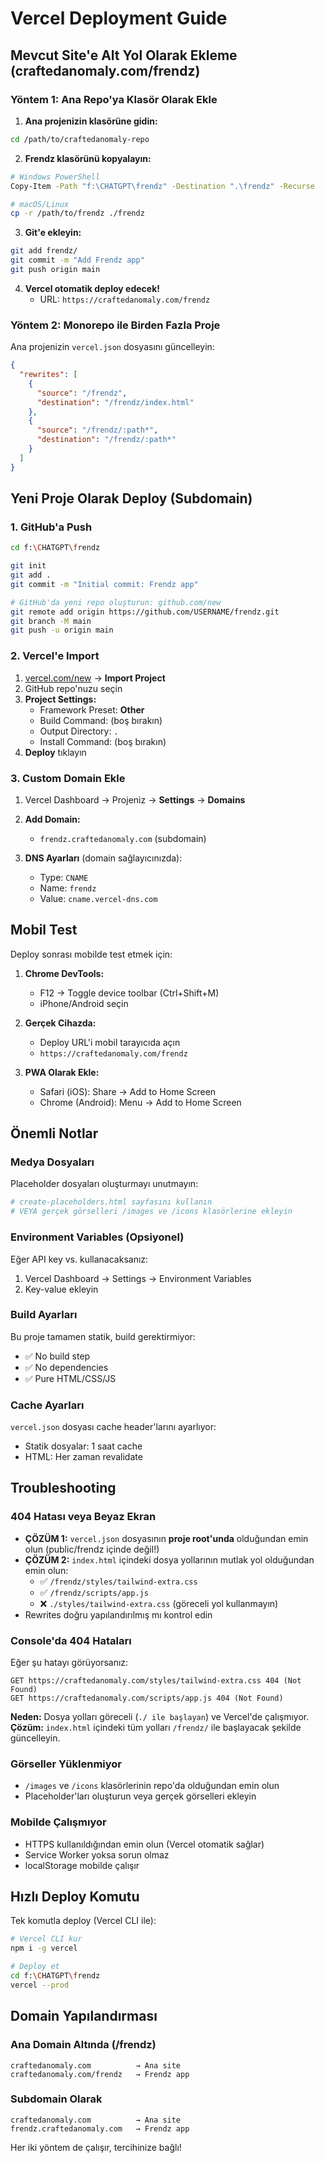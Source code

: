 # Vercel Deployment Guide

## Mevcut Site'e Alt Yol Olarak Ekleme (craftedanomaly.com/frendz)

### Yöntem 1: Ana Repo'ya Klasör Olarak Ekle

1. **Ana projenizin klasörüne gidin:**
```bash
cd /path/to/craftedanomaly-repo
```

2. **Frendz klasörünü kopyalayın:**
```bash
# Windows PowerShell
Copy-Item -Path "f:\CHATGPT\frendz" -Destination ".\frendz" -Recurse

# macOS/Linux
cp -r /path/to/frendz ./frendz
```

3. **Git'e ekleyin:**
```bash
git add frendz/
git commit -m "Add Frendz app"
git push origin main
```

4. **Vercel otomatik deploy edecek!**
   - URL: `https://craftedanomaly.com/frendz`

### Yöntem 2: Monorepo ile Birden Fazla Proje

Ana projenizin `vercel.json` dosyasını güncelleyin:

```json
{
  "rewrites": [
    {
      "source": "/frendz",
      "destination": "/frendz/index.html"
    },
    {
      "source": "/frendz/:path*",
      "destination": "/frendz/:path*"
    }
  ]
}
```

## Yeni Proje Olarak Deploy (Subdomain)

### 1. GitHub'a Push

```bash
cd f:\CHATGPT\frendz

git init
git add .
git commit -m "Initial commit: Frendz app"

# GitHub'da yeni repo oluşturun: github.com/new
git remote add origin https://github.com/USERNAME/frendz.git
git branch -M main
git push -u origin main
```

### 2. Vercel'e Import

1. [vercel.com/new](https://vercel.com/new) → **Import Project**
2. GitHub repo'nuzu seçin
3. **Project Settings:**
   - Framework Preset: **Other**
   - Build Command: (boş bırakın)
   - Output Directory: `.`
   - Install Command: (boş bırakın)
4. **Deploy** tıklayın

### 3. Custom Domain Ekle

1. Vercel Dashboard → Projeniz → **Settings** → **Domains**
2. **Add Domain:**
   - `frendz.craftedanomaly.com` (subdomain)
   
3. **DNS Ayarları** (domain sağlayıcınızda):
   - Type: `CNAME`
   - Name: `frendz`
   - Value: `cname.vercel-dns.com`

## Mobil Test

Deploy sonrası mobilde test etmek için:

1. **Chrome DevTools:**
   - F12 → Toggle device toolbar (Ctrl+Shift+M)
   - iPhone/Android seçin

2. **Gerçek Cihazda:**
   - Deploy URL'i mobil tarayıcıda açın
   - `https://craftedanomaly.com/frendz`

3. **PWA Olarak Ekle:**
   - Safari (iOS): Share → Add to Home Screen
   - Chrome (Android): Menu → Add to Home Screen

## Önemli Notlar

### Medya Dosyaları

Placeholder dosyaları oluşturmayı unutmayın:
```bash
# create-placeholders.html sayfasını kullanın
# VEYA gerçek görselleri /images ve /icons klasörlerine ekleyin
```

### Environment Variables (Opsiyonel)

Eğer API key vs. kullanacaksanız:
1. Vercel Dashboard → Settings → Environment Variables
2. Key-value ekleyin

### Build Ayarları

Bu proje tamamen statik, build gerektirmiyor:
- ✅ No build step
- ✅ No dependencies
- ✅ Pure HTML/CSS/JS

### Cache Ayarları

`vercel.json` dosyası cache header'larını ayarlıyor:
- Statik dosyalar: 1 saat cache
- HTML: Her zaman revalidate

## Troubleshooting

### 404 Hatası veya Beyaz Ekran
- **ÇÖZÜM 1:** `vercel.json` dosyasının **proje root'unda** olduğundan emin olun (public/frendz içinde değil!)
- **ÇÖZÜM 2:** `index.html` içindeki dosya yollarının mutlak yol olduğundan emin olun:
  - ✅ `/frendz/styles/tailwind-extra.css`
  - ✅ `/frendz/scripts/app.js`
  - ❌ `./styles/tailwind-extra.css` (göreceli yol kullanmayın)
- Rewrites doğru yapılandırılmış mı kontrol edin

### Console'da 404 Hataları
Eğer şu hatayı görüyorsanız:
```
GET https://craftedanomaly.com/styles/tailwind-extra.css 404 (Not Found)
GET https://craftedanomaly.com/scripts/app.js 404 (Not Found)
```
**Neden:** Dosya yolları göreceli (`./ ile başlayan`) ve Vercel'de çalışmıyor.
**Çözüm:** `index.html` içindeki tüm yolları `/frendz/` ile başlayacak şekilde güncelleyin.

### Görseller Yüklenmiyor
- `/images` ve `/icons` klasörlerinin repo'da olduğundan emin olun
- Placeholder'ları oluşturun veya gerçek görselleri ekleyin

### Mobilde Çalışmıyor
- HTTPS kullanıldığından emin olun (Vercel otomatik sağlar)
- Service Worker yoksa sorun olmaz
- localStorage mobilde çalışır

## Hızlı Deploy Komutu

Tek komutla deploy (Vercel CLI ile):

```bash
# Vercel CLI kur
npm i -g vercel

# Deploy et
cd f:\CHATGPT\frendz
vercel --prod
```

## Domain Yapılandırması

### Ana Domain Altında (/frendz)
```
craftedanomaly.com          → Ana site
craftedanomaly.com/frendz   → Frendz app
```

### Subdomain Olarak
```
craftedanomaly.com          → Ana site
frendz.craftedanomaly.com   → Frendz app
```

Her iki yöntem de çalışır, tercihinize bağlı!
